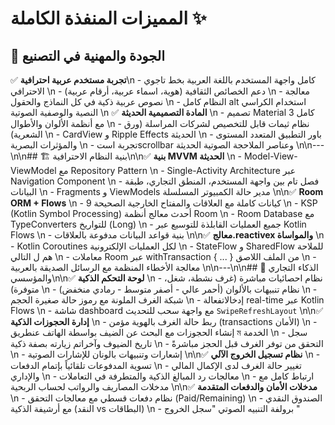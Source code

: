 # المميزات المنفذة الكاملة ✨

## 📱 الجودة والمهنية في التصنيع

✅ **تجربة مستخدم عربية احترافية**\n  - كامل واجهة المستخدم باللغة العربية بخط تاجوي الاحترافي  \n  - دعم الخصائص الثقافية (هوية، اسماء عربية، أرقام عربية)  \n  - معالجة نصوص عربية ذكية في كل النماذج والحقول  \n  - النظام كامل alt استخدام الكراسي النصية والوصفية الصوتية  \n
✅ **المادة التصميمية الحديثة**  \n  - تصميم Material 3 كامل مع أنظمة الألوان والأطوال  \n  - نظام ثيمات قابل للتخصيص لشركات المراسلة (ورق الشعرية)  \n  - CardView و Ripple Effects الحديثة  \n  - باور التطبيق المتعدد المستوى والمؤثرات البصرية  \n  - تجربة استscrollbar وعناصر الملاحجة الصوتية الحديثة  \n\n---  \n\n## 🏗️ بنية النظام الاحترافية\n\n✅ **بنية MVVM الحديثة**  \n  - Model-View-ViewModel مع Repository Pattern  \n  - Single-Activity Architecture عبر Navigation Component  \n  - فصل تام بين واجهة المستخدم، المنطق التجاري، طبقة البيانات  \n  - Fragments و ViewModels مدير حالة الكمبيوتر المسلسلة  \n\n✅ **Room ORM + Flows**  \n  - 9 كيانات كاملة مع العلاقات والمفتاح الخارجية الصحيحة  \n  - KSP (Kotlin Symbol Processing) أحدث معالج أنظمة Room  \n  - Room Database مع TypeConverters للتواريخ (Long)  \n  - جميع العمليات القابلذة للتوسيع عبر Kotlin Flows  \n  - بنية قواعد البيانات مدفوعة بالعلاقات  \n\n✅ **معالج.reactivex والمواساة**  \n  - Kotlin Coroutines لكل العمليات الإلكترونية  \n  - StateFlow و SharedFlow للملاحة هم ل التالي  \n  - معاملات Room عبر withTransaction { ... } من الملف اللاصق  \n  - معالجة الأخطاء المنظمة مع الرسائل الصديقة بالعربية  \n\n---\n\n## 🧠 الذكاء التجاري والمؤسسي\n\n✅ **لوحة التحكم الذكية**  \n  - نظام احصائيات مباشرة (غرف نشطة، شغل، متوفرة)  \n  - نظام تنبيهات بالألوان (أحمر عالي - أصفر متوسط - رمادي منخفض)  \n  - شبكة الغرف الملونة مع رموز حالة صغيرة الحجم  \n  - إدخالاتفعالة real-time عبر Kotlin Flows  \n  - شاشة dashboard مع واجهة سحب للتحديث `SwipeRefreshLayout`  \n\n✅ **إدارة الحجوزات الذكية**  \n  - ربط حالة الغرف بالهوية مؤمن (transactions الأمان)  \n  - إنشاء الحجوزات مع البحث عن الضيف بواسطة الهاتف  عنطريق ম الخدمة  \n  - سجل تاريخ الضيوف وآخراتم زيارته بصفة ذكية  \n  - التحقق من توفر الغرف قبل الحجز مباشرةً  \n  - إشعارات وتنبيهات بالونان للإشارات الصوتية  \n\n✅ **نظام تسجيل الخروج الآلي**  \n  - تسوية المدفوعات تلقائياً بإتمام الدفعات  \n  - تغيير حالة الغرف لدى الإكمال المالي والإداري  \n  - معالجات رد المبالغ الذكية والمتطرفة في التعاملات  \n  - ارتباط كامل مع مدخلات المصاريف والرواتب لحساب الربحية  \n\n✅ **مدخلات الأمان والدفعات المتقدمة**  \n  - نظام دفعات قسطي مع معالجات التحقق (Paid/Remaining)  \n  - الصندوق النقدي مع أرشيفة الذكية (النقد vs البطاقات)  \n  - برولفة التنبيه الصوتي "سجل الخروج "
